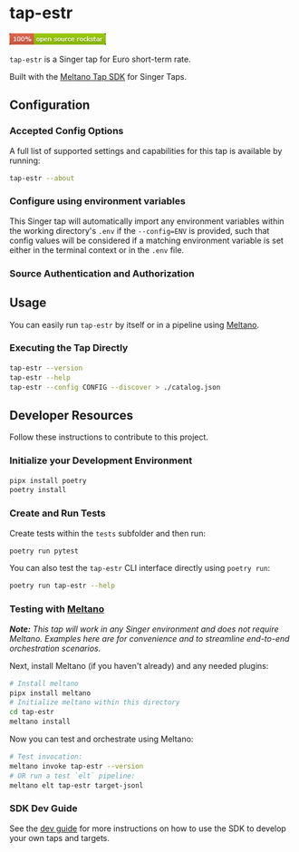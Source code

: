 # tap-estr

![sdasd](images/qt2ss1in.bmp)

`tap-estr` is a Singer tap for Euro short-term rate.

Built with the [Meltano Tap SDK](https://sdk.meltano.com) for Singer Taps.

<!--

Developer TODO: Update the below as needed to correctly describe the install procedure. For instance, if you do not have a PyPi repo, or if you want users to directly install from your git repo, you can modify this step as appropriate.

## Installation

Install from PyPi:

```bash
pipx install tap-estr
```

Install from GitHub:

```bash
pipx install git+https://github.com/ORG_NAME/tap-estr.git@main
```

-->

## Configuration

### Accepted Config Options

<!--
Developer TODO: Provide a list of config options accepted by the tap.

This section can be created by copy-pasting the CLI output from:

```
tap-estr --about --format=markdown
```
-->

A full list of supported settings and capabilities for this
tap is available by running:

```bash
tap-estr --about
```

### Configure using environment variables

This Singer tap will automatically import any environment variables within the working directory's
`.env` if the `--config=ENV` is provided, such that config values will be considered if a matching
environment variable is set either in the terminal context or in the `.env` file.

### Source Authentication and Authorization

<!--
Developer TODO: If your tap requires special access on the source system, or any special authentication requirements, provide those here.
-->

## Usage

You can easily run `tap-estr` by itself or in a pipeline using [Meltano](https://meltano.com/).

### Executing the Tap Directly

```bash
tap-estr --version
tap-estr --help
tap-estr --config CONFIG --discover > ./catalog.json
```

## Developer Resources

Follow these instructions to contribute to this project.

### Initialize your Development Environment

```bash
pipx install poetry
poetry install
```

### Create and Run Tests

Create tests within the `tests` subfolder and
  then run:

```bash
poetry run pytest
```

You can also test the `tap-estr` CLI interface directly using `poetry run`:

```bash
poetry run tap-estr --help
```

### Testing with [Meltano](https://www.meltano.com)

_**Note:** This tap will work in any Singer environment and does not require Meltano.
Examples here are for convenience and to streamline end-to-end orchestration scenarios._

<!--
Developer TODO:
Your project comes with a custom `meltano.yml` project file already created. Open the `meltano.yml` and follow any "TODO" items listed in
the file.
-->

Next, install Meltano (if you haven't already) and any needed plugins:

```bash
# Install meltano
pipx install meltano
# Initialize meltano within this directory
cd tap-estr
meltano install
```

Now you can test and orchestrate using Meltano:

```bash
# Test invocation:
meltano invoke tap-estr --version
# OR run a test `elt` pipeline:
meltano elt tap-estr target-jsonl
```

### SDK Dev Guide

See the [dev guide](https://sdk.meltano.com/en/latest/dev_guide.html) for more instructions on how to use the SDK to
develop your own taps and targets.
